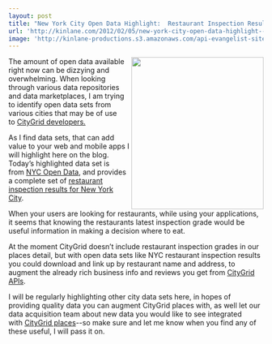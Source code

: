 ```yaml
---
layout: post
title: "New York City Open Data Highlight:  Restaurant Inspection Results"
url: 'http://kinlane.com/2012/02/05/new-york-city-open-data-highlight--restaurant-inspection-results/'
image: 'http://kinlane-productions.s3.amazonaws.com/api-evangelist-site/blog/nyc-sanitary-inspectioin-grade.png'
---
```


[<img class="aligncenter size-medium wp-image-597" title="nyc-sanitary-inspectioin-grade" src="http://www.citygridmedia.com/developer/wp-content/uploads/2012/02/nyc-sanitary-inspectioin-grade-261x300.png" alt="" width="261" height="300" align="right" />][1]The amount of open data available right now can be dizzying and overwhelming. When looking through various data repositories and data marketplaces, I am trying to identify open data sets from various cities that may be of use to [CityGrid developers.][2]

As I find data sets, that can add value to your web and mobile apps I will highlight here on the blog. Today’s highlighted data set is from [NYC Open Data][3], and provides a complete set of [restaurant inspection results for New York City][1].

When your users are looking for restaurants, while using your applications, it seems that knowing the restaurants latest inspection grade would be useful information in making a decision where to eat.

At the moment CityGrid doesn’t include restaurant inspection grades in our places detail, but with open data sets like NYC restaurant inspection results you could download and link up by restaurant name and address, to augment the already rich business info and reviews you get from [CityGrid APIs][4].

I will be regularly highlighting other city data sets here, in hopes of providing quality data you can augment CityGrid places with, as well let our data acquisition team about new data you would like to see integrated with [CityGrid places][5]\--so make sure and let me know when you find any of these useful, I will pass it on.

   [1]: http://nycopendata.socrata.com/Health/Restaurant-Inspection-Results/4vkw-7nck (restaurant inspection results for New York City)
   [2]: http://developer.citygridmedia.com/ (CityGrid Developers)
   [3]: http://nycopendata.socrata.com/ (NYC Open Data)
   [4]: http://docs.citygridmedia.com/display/citygridv2/CityGrid%20APIs (CityGrid APIs)
   [5]: http://docs.citygridmedia.com/display/citygridv2/Places%20API (CityGrid Places)
